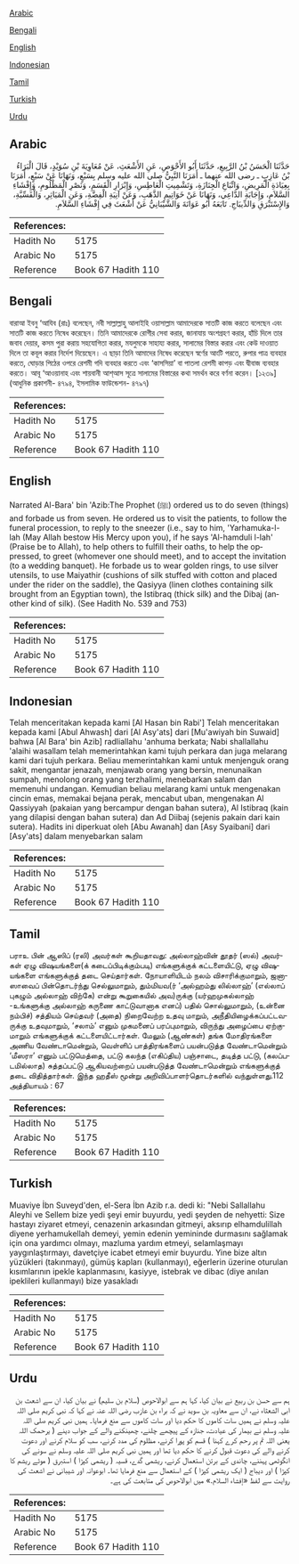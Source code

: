 [Arabic](#arabic)

[Bengali](#bengali)

[English](#english)

[Indonesian](#indonesian)

[Tamil](#tamil)

[Turkish](#turkish)

[Urdu](#urdu)

## Arabic


<div dir="rtl" lang="ar" style={{fontSize:'larger',backgroundColor:'#f8f9fa',padding:20}}>
حَدَّثَنَا الْحَسَنُ بْنُ الرَّبِيعِ، حَدَّثَنَا أَبُو الأَحْوَصِ، عَنِ الأَشْعَثِ، عَنْ مُعَاوِيَةَ بْنِ سُوَيْدٍ، قَالَ الْبَرَاءُ بْنُ عَازِبٍ ـ رضى الله عنهما ـ أَمَرَنَا النَّبِيُّ صلى الله عليه وسلم بِسَبْعٍ، وَنَهَانَا عَنْ سَبْعٍ، أَمَرَنَا بِعِيَادَةِ الْمَرِيضِ، وَاتِّبَاعِ الْجِنَازَةِ، وَتَشْمِيتِ الْعَاطِسِ، وَإِبْرَارِ الْقَسَمِ، وَنَصْرِ الْمَظْلُومِ، وَإِفْشَاءِ السَّلاَمِ، وَإِجَابَةِ الدَّاعِي، وَنَهَانَا عَنْ خَوَاتِيمِ الذَّهَبِ، وَعَنْ آنِيَةِ الْفِضَّةِ، وَعَنِ الْمَيَاثِرِ، وَالْقَسِّيَّةِ، وَالإِسْتَبْرَقِ وَالدِّيبَاجِ‏.‏ تَابَعَهُ أَبُو عَوَانَةَ وَالشَّيْبَانِيُّ عَنْ أَشْعَثَ فِي إِفْشَاءِ السَّلاَمِ‏.‏
</div>
<div style={{backgroundColor:'#f8f9fa',padding:20, marginBottom: 10}}><table> <thead> <tr> <th>References:</th> <th></th> </tr> </thead> <tbody><tr><td>Hadith No</td><td>5175</td></tr><tr><td>Arabic No</td><td>5175</td></tr><tr><td>Reference</td><td>Book 67 Hadith 110</td></tr></tbody></table></div>

## Bengali


<div dir="ltr" lang="bn" style={{fontSize:'larger',backgroundColor:'#f8f9fa',padding:20}}>
বারাআ ইবনু ‘আযিব (রাঃ) বলেছেন, নবী সাল্লাল্লাহু আলাইহি ওয়াসাল্লাম আমাদেরকে সাতটি কাজ করতে বলেছেন এবং সাতটি কাজ করতে নিষেধ করেছেন। তিনি আমাদেরকে রোগীর সেবা করার, জানাযায় অংশগ্রহণ করার, হাঁচি দিলে তার জবাব দেয়ার, কসম পুরা করায় সহযোগিতা করার, মযলুমকে সাহায্য করার, সালামের বিস্তার করার এবং কেউ দাওয়াত দিলে তা কবূল করার নির্দেশ দিয়েছেন। এ ছাড়া তিনি আমাদের নিষেধ করেছেন স্বর্ণের আংটি পরতে, রুপার পাত্র ব্যবহার করতে, ঘোড়ার পিঠের ওপরে রেশমী গদি ব্যবহার করতে এবং ‘কাসসিয়া’ বা পাতলা রেশমী কাপড় এবং দ্বীবাজ ব্যবহার করতে। আবূ ‘আওয়ানাহ এবং শায়বানী আশ্আস সূত্রে সালামের বিস্তারের কথা সমর্থন করে বর্ণনা করেন। [১২৩৯] (আধুনিক প্রকাশনী- ৪৭৯৪, ইসলামিক ফাউন্ডেশন- ৪৭৯৭)
</div>
<div style={{backgroundColor:'#f8f9fa',padding:20, marginBottom: 10}}><table> <thead> <tr> <th>References:</th> <th></th> </tr> </thead> <tbody><tr><td>Hadith No</td><td>5175</td></tr><tr><td>Arabic No</td><td>5175</td></tr><tr><td>Reference</td><td>Book 67 Hadith 110</td></tr></tbody></table></div>

## English


<div dir="ltr" lang="en" style={{fontSize:'larger',backgroundColor:'#f8f9fa',padding:20}}>
Narrated Al-Bara' bin 'Azib:The Prophet (ﷺ) ordered us to do seven (things) and forbade us from seven. He ordered us to visit the patients, to follow the funeral procession, to reply to the sneezer (i.e., say to him, 'Yarhamuka-l-lah (May Allah bestow His Mercy upon you), if he says 'Al-hamduli l-lah' (Praise be to Allah), to help others to fulfill their oaths, to help the oppressed, to greet (whomever one should meet), and to accept the invitation (to a wedding banquet). He forbade us to wear golden rings, to use silver utensils, to use Maiyathir (cushions of silk stuffed with cotton and placed under the rider on the saddle), the Qasiyya (linen clothes containing silk brought from an Egyptian town), the Istibraq (thick silk) and the Dibaj (another kind of silk). (See Hadith No. 539 and 753)
</div>
<div style={{backgroundColor:'#f8f9fa',padding:20, marginBottom: 10}}><table> <thead> <tr> <th>References:</th> <th></th> </tr> </thead> <tbody><tr><td>Hadith No</td><td>5175</td></tr><tr><td>Arabic No</td><td>5175</td></tr><tr><td>Reference</td><td>Book 67 Hadith 110</td></tr></tbody></table></div>

## Indonesian


<div dir="ltr" lang="id" style={{fontSize:'larger',backgroundColor:'#f8f9fa',padding:20}}>
Telah menceritakan kepada kami [Al Hasan bin Rabi'] Telah menceritakan kepada kami [Abul Ahwash] dari [Al Asy'ats] dari [Mu'awiyah bin Suwaid] bahwa [Al Bara' bin Azib] radliallahu 'anhuma berkata; Nabi shallallahu 'alaihi wasallam telah memerintahkan kami tujuh perkara dan juga melarang kami dari tujuh perkara. Beliau memerintahkan kami untuk menjenguk orang sakit, mengantar jenazah, menjawab orang yang bersin, menunaikan sumpah, menolong orang yang terzhalimi, menebarkan salam dan memenuhi undangan. Kemudian beliau melarang kami untuk mengenakan cincin emas, memakai bejana perak, mencabut uban, mengenakan Al Qassiyyah (pakaian yang bercampur dengan bahan sutera), Al Istibraq (kain yang dilapisi dengan bahan sutera) dan Ad Diibaj (sejenis pakain dari kain sutera). Hadits ini diperkuat oleh [Abu Awanah] dan [Asy Syaibani] dari [Asy'ats] dalam menyebarkan salam
</div>
<div style={{backgroundColor:'#f8f9fa',padding:20, marginBottom: 10}}><table> <thead> <tr> <th>References:</th> <th></th> </tr> </thead> <tbody><tr><td>Hadith No</td><td>5175</td></tr><tr><td>Arabic No</td><td>5175</td></tr><tr><td>Reference</td><td>Book 67 Hadith 110</td></tr></tbody></table></div>

## Tamil


<div dir="ltr" lang="ta" style={{fontSize:'larger',backgroundColor:'#f8f9fa',padding:20}}>
பராஉ பின் ஆஸிப் (ரலி) அவர்கள் கூறியதாவது: அல்லாஹ்வின் தூதர் (ஸல்) அவர்கள் ஏழு விஷயங்களை(க் கடைப்பிடிக்கும்படி) எங்களுக்குக் கட்டளையிட்டு, ஏழு விஷயங்களை எங்களுக்குத் தடை செய்தார்கள். நோயாளியிடம் நலம் விசாரிக்குமாறும், ஜனாஸாவைப் பின்தொடர்ந்து செல்லுமாறும், தும்மியவ(ர் ‘அல்ஹம்து லில்லாஹ்’ (எல்லாப் புகழும் அல்லாஹ் விற்கே) என்று கூறுகையில் அவ)ருக்கு (யர்ஹமுகல்லாஹ் -உங்களுக்கு அல்லாஹ் கருணை காட்டுவானாக எனப்) பதில் சொல்லுமாறும், (உன்னை நம்பிச்) சத்தியம் செய்தவர் (அதை) நிறைவேற்ற உதவு மாறும், அநீதியிழைக்கப்பட்டவருக்கு உதவுமாறும், ‘சலாம்’ எனும் முகமனைப் பரப்புமாறும், விருந்து அழைப்பை ஏற்குமாறும் எங்களுக்குக் கட்டளையிட்டார்கள். மேலும் (ஆண்கள்) தங்க மோதிரங்களை அணிய வேண்டாமென்றும், வெள்ளிப் பாத்திரங்களைப் பயன்படுத்த வேண்டாமென்றும் ‘மீஸரா’ எனும் பட்டுமெத்தை, பட்டு கலந்த (எகிப்திய) பஞ்சாடை, தடித்த பட்டு, (கலப்படமில்லாத) சுத்தப்பட்டு ஆகியவற்றைப் பயன்படுத்த வேண்டாமென்றும் எங்களுக்குத் தடை விதித்தார்கள். இந்த ஹதீஸ் மூன்று அறிவிப்பாளர்தொடர்களில் வந்துள்ளது.112 அத்தியாயம் : 67
</div>
<div style={{backgroundColor:'#f8f9fa',padding:20, marginBottom: 10}}><table> <thead> <tr> <th>References:</th> <th></th> </tr> </thead> <tbody><tr><td>Hadith No</td><td>5175</td></tr><tr><td>Arabic No</td><td>5175</td></tr><tr><td>Reference</td><td>Book 67 Hadith 110</td></tr></tbody></table></div>

## Turkish


<div dir="ltr" lang="tr" style={{fontSize:'larger',backgroundColor:'#f8f9fa',padding:20}}>
Muaviye İbn Suveyd'den, el-Sera İbn Azib r.a. dedi ki: "Nebi Sallallahu Aleyhi ve Sellem bize yedi şeyi emir buyurdu, yedi şeyden de nehyetti: Size hastayı ziyaret etmeyi, cenazenin arkasından gitmeyi, aksırıp elhamdulillah diyene yerhamukellah demeyi, yemin edenin yemininde durmasını sağlamak için ona yardımcı olmayı, mazluma yardım etmeyi, selamlaşmayı yaygınlaştırmayı, davetçiye icabet etmeyi emir buyurdu. Yine bize altın yüzükleri (takınmayı), gümüş kapları (kullanmayı), eğerlerin üzerine oturulan kısımlarının ipekle kaplanmasını, kasiyye, istebrak ve dibac (diye anılan ipeklileri kullanmayı) bize yasakladı
</div>
<div style={{backgroundColor:'#f8f9fa',padding:20, marginBottom: 10}}><table> <thead> <tr> <th>References:</th> <th></th> </tr> </thead> <tbody><tr><td>Hadith No</td><td>5175</td></tr><tr><td>Arabic No</td><td>5175</td></tr><tr><td>Reference</td><td>Book 67 Hadith 110</td></tr></tbody></table></div>

## Urdu


<div dir="rtl" lang="ur" style={{fontSize:'larger',backgroundColor:'#f8f9fa',padding:20}}>
ہم سے حسن بن ربیع نے بیان کیا، کہا ہم سے ابوالاحوص (سلام بن سلیم) نے بیان کیا، ان سے اشعث بن ابی الشعثاء نے، ان سے معاویہ بن سوید نے کہ براء بن عازب رضی اللہ عنہ نے کہا کہ نبی کریم صلی اللہ علیہ وسلم نے ہمیں سات کاموں کا حکم دیا اور سات کاموں سے منع فرمایا۔ ہمیں نبی کریم صلی اللہ علیہ وسلم نے بیمار کی عیادت، جنازہ کے پیچھے چلنے، چھینکنے والے کے جواب دینے ( یرحمک اللہ یعنی اللہ تم پر رحم کرے کہنا ) قسم کو پورا کرنے، مظلوم کی مدد کرنے، سب کو سلام کرنے اور دعوت کرنے والے کی دعوت قبول کرنے کا حکم دیا تھا اور ہمیں نبی کریم صلی اللہ علیہ وسلم نے سونے کی انگوٹھی پہننے، چاندی کے برتن استعمال کرنے، ریشمی گدے، قسیہ ( ریشمی کپڑا ) استبرق ( موٹے ریشم کا کپڑا ) اور دیباج ( ایک ریشمی کپڑا ) کے استعمال سے منع فرمایا تھا۔ ابوعوانہ اور شیبانی نے اشعث کی روایت سے لفظ «إفشاء السلام‏.‏» میں ابوالاحوص کی متابعت کی ہے۔
</div>
<div style={{backgroundColor:'#f8f9fa',padding:20, marginBottom: 10}}><table> <thead> <tr> <th>References:</th> <th></th> </tr> </thead> <tbody><tr><td>Hadith No</td><td>5175</td></tr><tr><td>Arabic No</td><td>5175</td></tr><tr><td>Reference</td><td>Book 67 Hadith 110</td></tr></tbody></table></div>